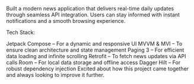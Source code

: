 Built a modern news application that delivers real-time daily updates through seamless API integration. Users can stay informed with instant notifications and a smooth browsing experience.

Tech Stack:

Jetpack Compose – For a dynamic and responsive UI
MVVM & MVI – To ensure clean architecture and state management
Paging 3 – For efficient data loading and infinite scrolling
Retrofit – To fetch news updates via API calls
Room – For local data storage and offline access
Dagger Hilt – For robust dependency injection
Excited about how this project came together and always looking to improve it further.
